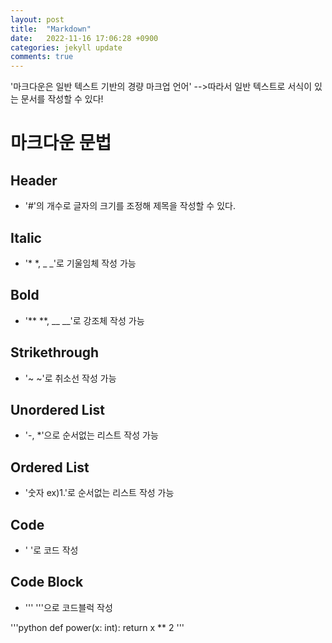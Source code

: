 ```yaml
---
layout: post
title:  "Markdown"
date:   2022-11-16 17:06:28 +0900
categories: jekyll update
comments: true
---
```

'마크다운은 일반 텍스트 기반의 경량 마크업 언어'
-->따라서 일반 텍스트로 서식이 있는 문서를 작성할 수 있다!

# 마크다운 문법
## Header
- '#'의 개수로 글자의 크기를 조정해 제목을 작성할 수 있다.
## Italic
- '* *, _ _'로 기울임체 작성 가능
## Bold
- '** **, __ __'로 강조체 작성 가능
## Strikethrough
- '~ ~'로 취소선 작성 가능
## Unordered List
- '-, *'으로 순서없는 리스트 작성 가능
## Ordered List
- '숫자 ex)1.'로 순서없는 리스트 작성 가능
## Code
- ' '로 코드 작성
## Code Block
- ''' '''으로 코드블럭 작성

'''python
def power(x: int):
  return x ** 2
'''
